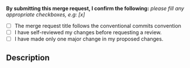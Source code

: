 **By submitting this merge request, I confirm the following:** _please fill any appropriate checkboxes, e.g: [x]_

- [ ] The merge request title follows the conventional commits convention
- [ ] I have self-reviewed my changes before requesting a review.
- [ ] I have made only one major change in my proposed changes.

## Description

<!--
    Describe what behaviour is changed by this MR.
    Optionally, describe any additional context as to why you are making these changes
    (if it is not clear from any corresponding issue).
-->

<!--
    Reference the corresponding (Jira) issue here.
    If this merge request addresses the corresponding ticket, you can use "Closes <issue>" to convey this.
    If it relates to an issue but does not close it, use "See <issue>" instead.
-->
